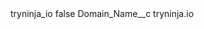 <?xml version="1.0" encoding="UTF-8"?>
<CustomMetadata xmlns="http://soap.sforce.com/2006/04/metadata" xmlns:xsi="http://www.w3.org/2001/XMLSchema-instance" xmlns:xsd="http://www.w3.org/2001/XMLSchema">
    <label>tryninja_io</label>
    <protected>false</protected>
    <values>
        <field>Domain_Name__c</field>
        <value xsi:type="xsd:string">tryninja.io</value>
    </values>
</CustomMetadata>
